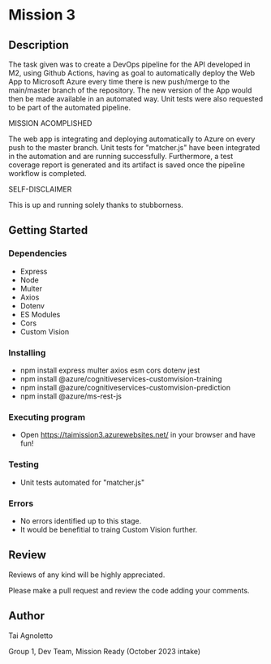 # Mission 3

## Description

The task given was to create a DevOps pipeline for the API developed in M2, using Github Actions, having as goal to automatically deploy the Web App to Microsoft Azure every time there is new push/merge to the main/master branch of the repository. The new version of the App would then be made available in an automated way.
Unit tests were also requested to be part of the automated pipeline.

MISSION ACOMPLISHED

The web app is integrating and deploying automatically to Azure on every push to the master branch.
Unit tests for "matcher.js" have been integrated in the automation and are running successfully. Furthermore, a test coverage report is generated and its artifact is saved once the pipeline workflow is completed.


SELF-DISCLAIMER

This is up and running solely thanks to stubborness.

## Getting Started

### Dependencies

* Express
* Node
* Multer
* Axios
* Dotenv
* ES Modules
* Cors
* Custom Vision

### Installing

* npm install express multer axios esm cors dotenv jest
* npm install @azure/cognitiveservices-customvision-training
* npm install @azure/cognitiveservices-customvision-prediction
* npm install @azure/ms-rest-js

### Executing program

* Open https://taimission3.azurewebsites.net/ in your browser and have fun!

### Testing

* Unit tests automated for "matcher.js"

### Errors

* No errors identified up to this stage.
* It would be benefitial to traing Custom Vision further.

## Review

Reviews of any kind will be highly appreciated.

Please make a pull request and review the code adding your comments.

## Author

Tai Agnoletto

Group 1, Dev Team, Mission Ready (October 2023 intake)